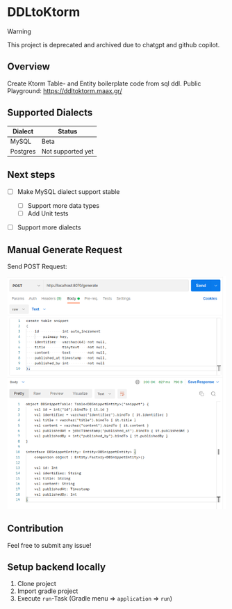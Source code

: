 # DDLtoKtorm

> [!WARNING]  
> This project is deprecated and archived due to chatgpt and github copilot.


## Overview

Create Ktorm Table- and Entity boilerplate code from sql ddl.
Public Playground: https://ddltoktorm.maax.gr/


## Supported Dialects

| Dialect  | Status            |
|----------|-------------------|
| MySQL    | Beta              |
| Postgres | Not supported yet |

## Next steps

* [ ] Make MySQL dialect support stable
  * [ ] Support more data types
  * [ ] Add Unit tests
* [ ] Support more dialects


## Manual Generate Request

Send POST Request:

![postmanGenerate.png](assets/postmanGenerate.png)


## Contribution

Feel free to submit any issue!

## Setup backend locally

1. Clone project
2. Import gradle project
3. Execute `run`-Task (Gradle menu => `application` => `run`)
